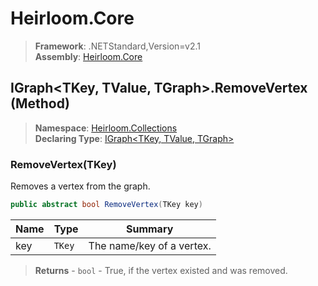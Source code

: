 # Heirloom.Core

> **Framework**: .NETStandard,Version=v2.1  
> **Assembly**: [Heirloom.Core][0]

## IGraph\<TKey, TValue, TGraph>.RemoveVertex (Method)

> **Namespace**: [Heirloom.Collections][0]  
> **Declaring Type**: [IGraph\<TKey, TValue, TGraph>][1]

### RemoveVertex(TKey)

Removes a vertex from the graph.

```cs
public abstract bool RemoveVertex(TKey key)
```

| Name | Type   | Summary                   |
|------|--------|---------------------------|
| key  | `TKey` | The name/key of a vertex. |

> **Returns** - `bool` - True, if the vertex existed and was removed.

[0]: ../../../Heirloom.Core.md
[1]: ../IGraph[TKey,TValue,TGraph].md
